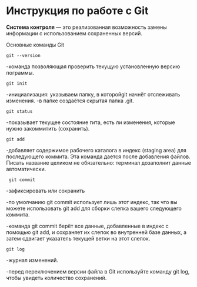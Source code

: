 # **Инструкция по работе с Git** 

**Cистема контроля** — это реализованная возможность замены информации с использованием сохраненных версий.
    
Основные команды Git

    git --version

-команда позволяющая проверить текущую установленную версию пограммы.
   
    git init

-инициализация: указываем папку, в которойgit начнёт отслеживать изменения.
-в папке создаётся скрытая папка .git.

    git status

-показывает текущее состояние гита, есть ли изменения, которые нужно закоммитить (сохранить).

    git add

-добавляет содержимое рабочего каталога в индекс (staging area) для последующего коммита. Эта команда дается после добавления файлов. Писать название целиком не обязательно: терминал дозаполнит данные автоматически.

     git commit

-зафиксировать или сохранить

-по умолчанию git commit использует лишь этот индекс, так что вы можете использовать git add для сборки слепка вашего следующего коммита.

-команда git commit берёт все данные, добавленные в индекс с помощью git add, и сохраняет их слепок во внутренней базе данных, а затем сдвигает указатель текущей ветки на этот слепок.

    git log

-журнал изменений.

-перед переключением версии файла в Git используйте команду git log, чтобы увидеть количество сохранений.

